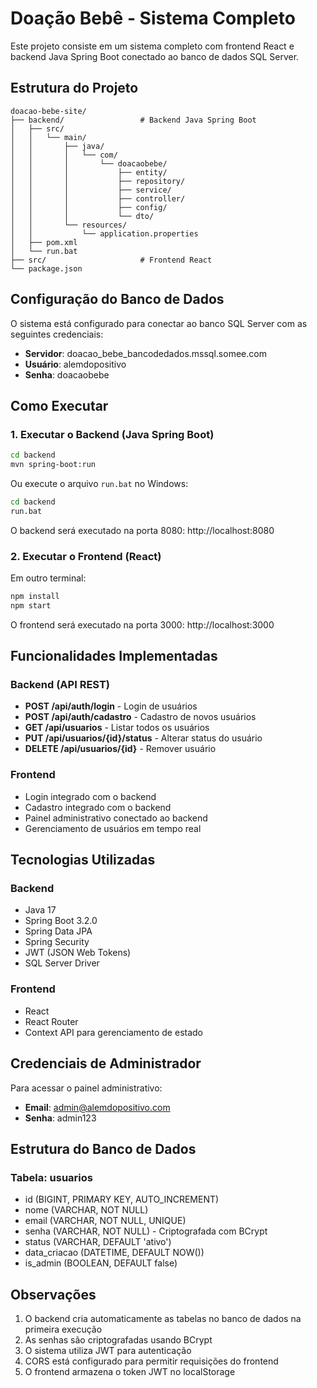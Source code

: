 # Doação Bebê - Sistema Completo

Este projeto consiste em um sistema completo com frontend React e backend Java Spring Boot conectado ao banco de dados SQL Server.

## Estrutura do Projeto

```
doacao-bebe-site/
├── backend/                 # Backend Java Spring Boot
│   ├── src/
│   │   └── main/
│   │       ├── java/
│   │       │   └── com/
│   │       │       └── doacaobebe/
│   │       │           ├── entity/
│   │       │           ├── repository/
│   │       │           ├── service/
│   │       │           ├── controller/
│   │       │           ├── config/
│   │       │           └── dto/
│   │       └── resources/
│   │           └── application.properties
│   ├── pom.xml
│   └── run.bat
├── src/                     # Frontend React
└── package.json
```

## Configuração do Banco de Dados

O sistema está configurado para conectar ao banco SQL Server com as seguintes credenciais:
- **Servidor**: doacao_bebe_bancodedados.mssql.somee.com
- **Usuário**: alemdopositivo
- **Senha**: doacaobebe

## Como Executar

### 1. Executar o Backend (Java Spring Boot)

```bash
cd backend
mvn spring-boot:run
```

Ou execute o arquivo `run.bat` no Windows:
```bash
cd backend
run.bat
```

O backend será executado na porta 8080: http://localhost:8080

### 2. Executar o Frontend (React)

Em outro terminal:
```bash
npm install
npm start
```

O frontend será executado na porta 3000: http://localhost:3000

## Funcionalidades Implementadas

### Backend (API REST)
- **POST /api/auth/login** - Login de usuários
- **POST /api/auth/cadastro** - Cadastro de novos usuários
- **GET /api/usuarios** - Listar todos os usuários
- **PUT /api/usuarios/{id}/status** - Alterar status do usuário
- **DELETE /api/usuarios/{id}** - Remover usuário

### Frontend
- Login integrado com o backend
- Cadastro integrado com o backend
- Painel administrativo conectado ao backend
- Gerenciamento de usuários em tempo real

## Tecnologias Utilizadas

### Backend
- Java 17
- Spring Boot 3.2.0
- Spring Data JPA
- Spring Security
- JWT (JSON Web Tokens)
- SQL Server Driver

### Frontend
- React
- React Router
- Context API para gerenciamento de estado

## Credenciais de Administrador

Para acessar o painel administrativo:
- **Email**: admin@alemdopositivo.com
- **Senha**: admin123

## Estrutura do Banco de Dados

### Tabela: usuarios
- id (BIGINT, PRIMARY KEY, AUTO_INCREMENT)
- nome (VARCHAR, NOT NULL)
- email (VARCHAR, NOT NULL, UNIQUE)
- senha (VARCHAR, NOT NULL) - Criptografada com BCrypt
- status (VARCHAR, DEFAULT 'ativo')
- data_criacao (DATETIME, DEFAULT NOW())
- is_admin (BOOLEAN, DEFAULT false)

## Observações

1. O backend cria automaticamente as tabelas no banco de dados na primeira execução
2. As senhas são criptografadas usando BCrypt
3. O sistema utiliza JWT para autenticação
4. CORS está configurado para permitir requisições do frontend
5. O frontend armazena o token JWT no localStorage
